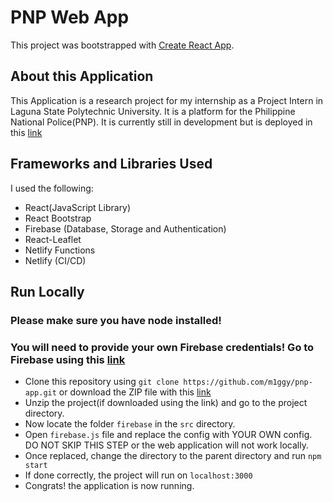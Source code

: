 # PNP Web App

This project was bootstrapped with [Create React App](https://github.com/facebook/create-react-app).

## About this Application

This Application is a research project for my internship as a Project Intern in Laguna State Polytechnic University. It is a platform for the Philippine National Police(PNP). It is currently still in development but is deployed in this [link](https://lspucrimereport.netlify.app/)

## Frameworks and Libraries Used

I used the following:

- React(JavaScript Library)
- React Bootstrap 
- Firebase (Database, Storage and Authentication)
- React-Leaflet
- Netlify Functions 
- Netlify (CI/CD)

## Run Locally

### Please make sure you have node installed!
### You will need to provide your own Firebase credentials! Go to Firebase using this <a href="https://firebase.google.com/" target="_blank">link</a>

- Clone this repository using `git clone https://github.com/m1ggy/pnp-app.git` or download the ZIP file with this <a href="https://github.com/m1ggy/pnp-app/archive/refs/heads/pnp-app.zip/" target="_blank">link</a>
- Unzip the project(if downloaded using the link) and go to the project directory.
- Now locate the folder `firebase` in the `src` directory.
- Open `firebase.js` file and replace the config with YOUR OWN config. DO NOT SKIP THIS STEP or the web application will not work locally.
- Once replaced, change the directory to the parent directory and run `npm start`
- If done correctly, the project will run on `localhost:3000`
- Congrats! the application is now running.

